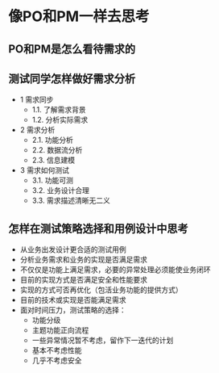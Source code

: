 # 像PO和PM一样去思考

## PO和PM是怎么看待需求的

## 测试同学怎样做好需求分析
* 1 需求同步
    * 1.1. 了解需求背景
    * 1.2. 分析实际需求
* 2 需求分析
    * 2.1. 功能分析
    * 2.2. 数据流分析
    * 2.3. 信息建模
* 3 需求如何测试
    * 3.1. 功能可测
    * 3.2. 业务设计合理
    * 3.3. 需求描述清晰无二义

## 怎样在测试策略选择和用例设计中思考
* 从业务出发设计更合适的测试用例
* 分析业务需求和业务的实现是否满足需求
* 不仅仅是功能上满足需求，必要的异常处理必须能使业务闭环
* 目前的实现方式是否满足安全和性能要求
* 实现的方式可否再优化（包活业务功能的提供方式）
* 目前的技术或实现是否能满足需求
* 面对时间压力，测试策略的选择：
    * 功能分级
    * 主题功能正向流程
    * 一些异常情况暂不考虑，留作下一迭代的计划
    * 基本不考虑性能
    * 几乎不考虑安全
    
